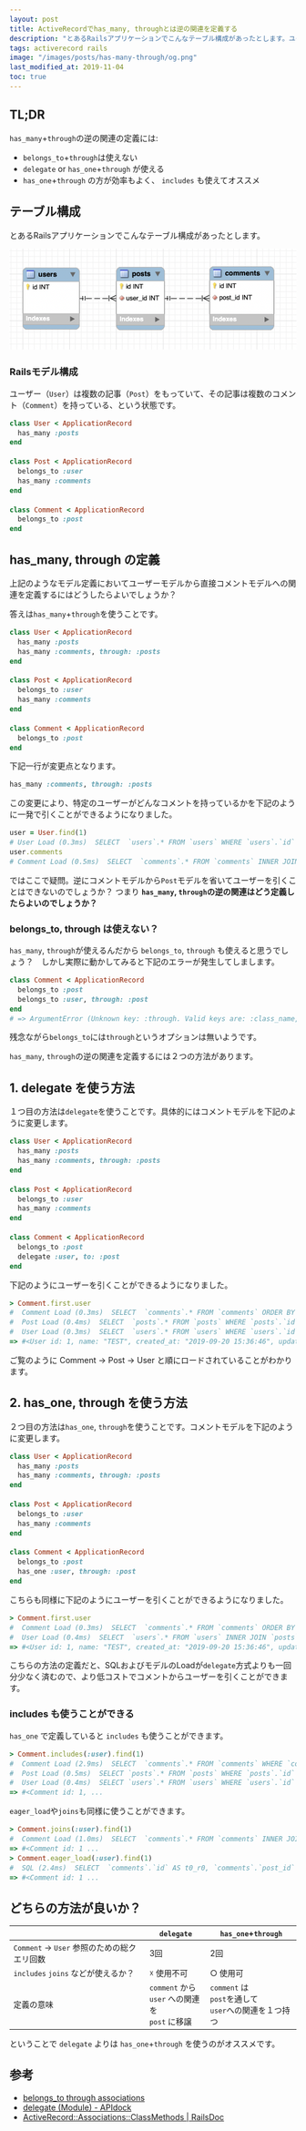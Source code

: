 ```yaml
---
layout: post
title: ActiveRecordでhas_many, throughとは逆の関連を定義する
description: "とあるRailsアプリケーションでこんなテーブル構成があったとします。ユーザー（User）は複数の記事（Post）をもっていて、その記事は複数のコメント（Comment）を持っている、という状態です。上記のようなモデル定義においてユーザーモデルから直接コメントモデルへの関連を定義するにはどうしたらよいでしょうか？ 答えはhas_many+throughを使うことです。has_many, throughの逆の関連はどう定義したらよいのでしょうか？"
tags: activerecord rails
image: "/images/posts/has-many-through/og.png"
last_modified_at: 2019-11-04
toc: true
---
```


## TL;DR

`has_many`+`through`の逆の関連の定義には:

- `belongs_to`+`through`は使えない
- `delegate` or `has_one`+`through` が使える
- `has_one`+`through` の方が効率もよく、 `includes` も使えてオススメ

## テーブル構成

とあるRailsアプリケーションでこんなテーブル構成があったとします。

![User Post Comment](/images/posts/has-many-through/user-post-comment.png)

### Railsモデル構成

ユーザー（`User`）は複数の記事（`Post`）をもっていて、その記事は複数のコメント（`Comment`）を持っている、という状態です。

```rb
class User < ApplicationRecord
  has_many :posts
end

class Post < ApplicationRecord
  belongs_to :user
  has_many :comments
end

class Comment < ApplicationRecord
  belongs_to :post
end
```

## has_many, through の定義

上記のようなモデル定義においてユーザーモデルから直接コメントモデルへの関連を定義するにはどうしたらよいでしょうか？

答えは`has_many`+`through`を使うことです。

```rb
class User < ApplicationRecord
  has_many :posts
  has_many :comments, through: :posts
end

class Post < ApplicationRecord
  belongs_to :user
  has_many :comments
end

class Comment < ApplicationRecord
  belongs_to :post
end
```

下記一行が変更点となります。

```rb
has_many :comments, through: :posts
```

この変更により、特定のユーザーがどんなコメントを持っているかを下記のように一発で引くことができるようになりました。

```rb
user = User.find(1)
# User Load (0.3ms)  SELECT  `users`.* FROM `users` WHERE `users`.`id` = 1 LIMIT 1
user.comments
# Comment Load (0.5ms)  SELECT  `comments`.* FROM `comments` INNER JOIN `posts` ON `comments`.`post_id` = `posts`.`id` WHERE `posts`.`user_id` = 1 LIMIT 11
```

ではここで疑問。逆にコメントモデルから`Post`モデルを省いてユーザーを引くことはできないのでしょうか？ つまり **`has_many`, `through`の逆の関連はどう定義したらよいのでしょうか？**

### belongs_to, through は使えない？

`has_many`, `through`が使えるんだから `belongs_to`, `through` も使えると思うでしょう？　しかし実際に動かしてみると下記のエラーが発生してしまします。

```rb
class Comment < ApplicationRecord
  belongs_to :post
  belongs_to :user, through: :post
end
# => ArgumentError (Unknown key: :through. Valid keys are: :class_name, ...
```

残念ながら`belongs_to`には`through`というオプションは無いようです。

`has_many`, `through`の逆の関連を定義するには２つの方法があります。

## 1. delegate を使う方法

１つ目の方法は`delegate`を使うことです。具体的にはコメントモデルを下記のように変更します。

```rb
class User < ApplicationRecord
  has_many :posts
  has_many :comments, through: :posts
end

class Post < ApplicationRecord
  belongs_to :user
  has_many :comments
end

class Comment < ApplicationRecord
  belongs_to :post
  delegate :user, to: :post
end
```

下記のようにユーザーを引くことができるようになりました。

```rb
> Comment.first.user
#  Comment Load (0.3ms)  SELECT  `comments`.* FROM `comments` ORDER BY `comments`.`id` ASC LIMIT 1
#  Post Load (0.4ms)  SELECT  `posts`.* FROM `posts` WHERE `posts`.`id` = 1 LIMIT 1
#  User Load (0.3ms)  SELECT  `users`.* FROM `users` WHERE `users`.`id` = 1 LIMIT 1
=> #<User id: 1, name: "TEST", created_at: "2019-09-20 15:36:46", updated_at: "2019-09-20 16:34:31">
```

ご覧のように Comment → Post → User と順にロードされていることがわかります。

## 2. has_one, through を使う方法

２つ目の方法は`has_one`, `through`を使うことです。コメントモデルを下記のように変更します。

```rb
class User < ApplicationRecord
  has_many :posts
  has_many :comments, through: :posts
end

class Post < ApplicationRecord
  belongs_to :user
  has_many :comments
end

class Comment < ApplicationRecord
  belongs_to :post
  has_one :user, through: :post
end
```

こちらも同様に下記のようにユーザーを引くことができるようになりました。

```rb
> Comment.first.user
#  Comment Load (0.3ms)  SELECT  `comments`.* FROM `comments` ORDER BY `comments`.`id` ASC LIMIT 1
#  User Load (0.4ms)  SELECT  `users`.* FROM `users` INNER JOIN `posts` ON `users`.`id` = `posts`.`user_id` WHERE `posts`.`id` = 1 LIMIT 1
=> #<User id: 1, name: "TEST", created_at: "2019-09-20 15:36:46", updated_at: "2019-09-20 16:34:31">
```

こちらの方法の定義だと、SQLおよびモデルのLoadが`delegate`方式よりも一回分少なく済むので、より低コストでコメントからユーザーを引くことができます。

### includes も使うことができる

`has_one` で定義していると `includes` も使うことができます。

```rb
> Comment.includes(:user).find(1)
#  Comment Load (2.9ms)  SELECT  `comments`.* FROM `comments` WHERE `comments`.`id` = 1 LIMIT 1
#  Post Load (0.5ms)  SELECT `posts`.* FROM `posts` WHERE `posts`.`id` = 1
#  User Load (0.4ms)  SELECT `users`.* FROM `users` WHERE `users`.`id` = 1
=> #<Comment id: 1, ...
```

`eager_load`や`joins`も同様に使うことができます。

```rb
> Comment.joins(:user).find(1)
#  Comment Load (1.0ms)  SELECT  `comments`.* FROM `comments` INNER JOIN `posts` ON `posts`.`id` = `comments`.`post_id` INNER JOIN `users` ON `users`.`id` = `posts`.`user_id` WHERE `comments`.`id` = 1 LIMIT 1
=> #<Comment id: 1 ...
> Comment.eager_load(:user).find(1)
#  SQL (2.4ms)  SELECT  `comments`.`id` AS t0_r0, `comments`.`post_id` AS t0_r1, `comments`.`content` AS t0_r2, `comments`.`created_at` AS t0_r3, `comments`.`updated_at` AS t0_r4, `ube sers`.`id` AS t1_r0, `users`.`name` AS t1_r1, `users`.`created_at` AS t1_r2, `users`.`updated_at` AS t1_r3 FROM `comments` LEFT OUTER JOIN `posts` ON `posts`.`id` = `comments`.`post_id` LEFT OUTER JOIN `users` ON `users`.`id` = `posts`.`user_id` WHERE `comments`.`id` = 1 LIMIT 1
=> #<Comment id: 1 ...
```

## どちらの方法が良いか？

|  | `delegate` | `has_one`+`through` |
| - | - | - |
| `Comment` → `User` 参照のための総クエリ回数 | 3回 | 2回 |
| `includes` `joins` などが使えるか？  | ☓ 使用不可  | ○ 使用可 |
| 定義の意味 | `comment` から<br>`user` への関連を<br>`post` に移譲  | `comment` は<br>`post`を通して<br>`user`への関連を１つ持つ |

ということで `delegate` よりは  `has_one`+`through` を使うのがオススメです。

## 参考

- [belongs_to through associations](http://stackoverflow.com/questions/4021322/belongs-to-through-associations)
- [delegate (Module) - APIdock](https://apidock.com/rails/Module/delegate)
- [ActiveRecord::Associations::ClassMethods \| RailsDoc](https://railsdoc.github.io/classes/ActiveRecord/Associations/ClassMethods.html#method-i-has_one)

